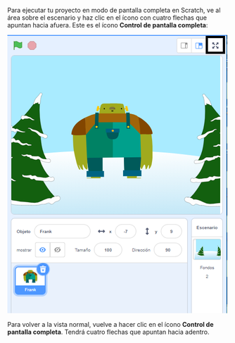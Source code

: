 Para ejecutar tu proyecto en modo de pantalla completa en Scratch, ve al área sobre el escenario y haz clic en el ícono con cuatro flechas que apuntan hacia afuera. Este es el ícono **Control de pantalla completa**:

![El ícono de 'Control de pantalla completa' resaltado sobre el escenario, hacia la esquina derecha.](images/fullscreen_frank.png)

Para volver a la vista normal, vuelve a hacer clic en el ícono **Control de pantalla completa**. Tendrá cuatro flechas que apuntan hacia adentro.
